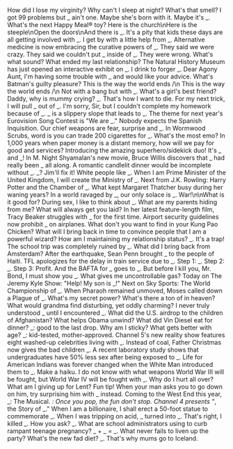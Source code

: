 How did I lose my virginity?
Why can't I sleep at night?
What's that smell?
I got 99 problems but _ ain't one.
Maybe she's born with it. Maybe it's _.
What's the next Happy Meal® toy?
Here is the church\\nHere is the steeple\\nOpen the doors\\nAnd there is _.
It's a pity that kids these days are all getting involved with _.
I get by with a little help from _.
Alternative medicine is now embracing the curative powers of _.
They said we were crazy. They said we couldn't put _ inside of _. They were wrong.
What's what sound?
What ended my last relationship?
The Natural History Museum has just opened an interactive exhibit on _.
I drink to forger _.
Dear Agony Aunt, I'm having some trouble with _ and would like your advice.
What's Batman's guilty pleasure?
This is the way the world ends /\\n This is the way the world ends /\\n Not with a bang but with _.
What's a girl's best friend?
Daddy, why is mummy crying?
_. That's how I want to die.
For my next trick, I will pull _ out of _.
I'm sorry, Sir, but I couldn't complete my homework because of _.
_ is a slippery slope that leads to _.
The theme for next year's Eurovision Song Contest is "We are _."
Nobody expects the Spanish Inquisition. Our chief weapons are fear, surprise and _.
In Wormwood Scrubs, word is you can trade 200 cigarettes for _.
What's the most emo?
In 1,000 years when paper money is a distant memory, how will we pay for good and services?
Introducing the amazing superhero/sidekick duo! It's _ and _!
In M. Night Shyamalan's new movie, Bruce Willis discovers that _ had really been _ all along.
A romantic candlelit dinner would be incomplete without _.
_? Jim'll fix it!
White people like _.
When I am Prime Minister of the United Kingdom, I will create the Ministry of _.
Next from J.K. Rowling: Harry Potter and the Chamber of _.
What kept Margaret Thatcher busy during her waning years?
In a world ravaged by _, our only solace is _.
War!\\n\\nWhat is it good for?
During sex, I like to think about _.
What are my parents hiding from me?
What will always get you laid?
In her latest feature-length film, Tracy Beaker struggles with _ for the first time.
Airport security guidelines now prohibit _ on airplanes.
What don't you want to find in your Kung Pao Chicken?
What will I bring back in time to convince people that I am a powerful wizard?
How am I maintaining my relationship status?
_. It's a trap!
The school trip was completely ruined by _.
What did I bring back from Amsterdam?
After the earthquake, Sean Penn brought _ to the people of Haiti.
TFL apologizes for the delay in train service due to _.
Step 1: _. Step 2: _. Step 3: Profit.
And the BAFTA for _ goes to _.
But before I kill you, Mr. Bond, I must show you _.
What gives me uncontrollable gas?
Today on The Jeremy Kyle Show: "Help! My son is _!"
Next on Sky Sports: The World Championship of _.
When Pharaoh remained unmoved, Moses called down a Plague of _.
What's my secret power?
What's there a ton of in heaven?
What would grandma find disturbing, yet oddly charming?
I never truly understood _ until I encountered _.
What did the U.S. airdrop to the children of Afghanistan?
What helps Obama unwind?
What did Vin Diesel eat for dinner?
_: good to the last drop.
Why am I sticky?
What gets better with age?
_: kid-tested, mother-approved.
Channel 5's new reality show features eight washed-up celebrities living with _.
Instead of coal, Father Christmas now gives the bad children _.
A recent laboratory study shows that undergraduates have 50% less sex after being exposed to _.
Life for American Indians was forever changed when the White Man introduced them to _.
Make a haiku.
I do not know with what weapons World War III will be fought, but World War IV will be fought with _.
Why do I hurt all over?
What am I giving up for Lent?
Fun tip! When your man asks you to go down on him, try surprising him with _ instead.
Coming to the West End this year, _: The Musical.
_: Once you pop, the fun don't stop.
Channel 4 presents "_, the Story of _."
When I am a billionaire, I shall erect a 50-foot statue to commemorate _.
When I was tripping on acid, _ turned into _.
That's right, I killed _. How you ask? _.
What are school administrators using to curb rampant teenage pregnancy?
_ + _ = _.
What never fails to liven up the party?
What's the new fad diet?
_. That's why mums go to Iceland.